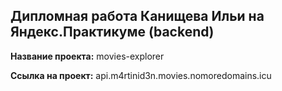 ## Дипломная работа Канищева Ильи на Яндекс.Практикуме (backend)


**Название проекта:** movies-explorer


**Ссылка на проект:** api.m4rtinid3n.movies.nomoredomains.icu
